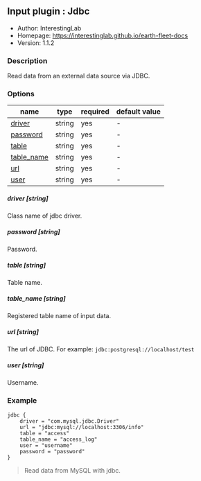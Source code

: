 ## Input plugin : Jdbc

* Author: InterestingLab
* Homepage: https://interestinglab.github.io/earth-fleet-docs
* Version: 1.1.2

### Description

Read data from an external data source via JDBC.

### Options

| name | type | required | default value |
| --- | --- | --- | --- |
| [driver](#driver-string) | string | yes | - |
| [password](#password-string) | string | yes | - |
| [table](#table-string) | string | yes | - |
| [table_name](#table_name-string) | string | yes | - |
| [url](#url-string) | string | yes | - |
| [user](#user-string) | string | yes | - |

##### driver [string]

Class name of jdbc driver.

##### password [string]

Password.


##### table [string]

Table name.


##### table_name [string]

Registered table name of input data.


##### url [string]

The url of JDBC. For example: `jdbc:postgresql://localhost/test`


##### user [string]

Username.


### Example

```
jdbc {
    driver = "com.mysql.jdbc.Driver"
    url = "jdbc:mysql://localhost:3306/info"
    table = "access"
    table_name = "access_log"
    user = "username"
    password = "password"
}
```

> Read data from MySQL with jdbc.
